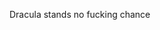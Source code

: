 Dracula stands no fucking chance
<link rel="icon" href="https://user-images.githubusercontent.com/64701220/95666903-ea42a680-0b5e-11eb-91ac-57527ea08276.png">
